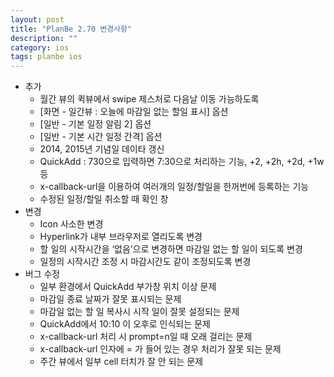 ```yaml
---
layout: post
title: "PlanBe 2.70 변경사항"
description: ""
category: ios
tags: planbe ios
---
```


- 추가 
	- 월간 뷰의 퀵뷰에서 swipe 제스처로 다음날 이동 가능하도록
	- [화면 - 일간뷰 : 오늘에 마감일 없는 할일 표시] 옵션
	- [일반 - 기본 일정 알림 2] 옵션
	- [일반 - 기본 시간 일정 간격] 옵션
	- 2014, 2015년 기념일 데이타 갱신
	- QuickAdd : 730으로 입력하면 7:30으로 처리하는 기능, +2, +2h, +2d, +1w 등 
	- x-callback-url을 이용하여 여러개의 일정/할일을 한꺼번에 등록하는 기능 
	- 수정된 일정/할일 취소할 때 확인 창
- 변경 
	- Icon 사소한 변경 
	- Hyperlink가 내부 브라우저로 열리도록 변경 
	- 할 일의 시작시간을 ‘없음’으로 변경하면 마감일 없는 할 일이 되도록 변경
	- 일정의 시작시간 조정 시 마감시간도 같이 조정되도록 변경
- 버그 수정 
	- 일부 환경에서 QuickAdd 부가창 위치 이상 문제
	- 마감일 종료 날짜가 잘못 표시되는 문제
	- 마감일 없는 할 일 복사시 시작 일이 잘못 설정되는 문제 
	- QuickAdd에서 10:10 이 오후로 인식되는 문제
	- x-callback-url 처리 시 prompt=n일 때 오래 걸리는 문제
	- x-callback-url  인자에 = 가 들어 있는 경우 처리가 잘못 되는 문제 
	- 주간 뷰에서 일부 cell 터치가 잘 안 되는 문제
	
